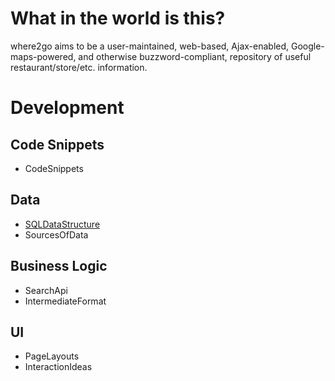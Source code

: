 # What in the world is this? #

where2go aims to be a user-maintained, web-based, Ajax-enabled, Google-maps-powered, and otherwise buzzword-compliant, repository of useful restaurant/store/etc. information.


# Development #

## Code Snippets ##
  * CodeSnippets

## Data ##

  * [SQLDataStructure](SQLDataStructure.md)
  * SourcesOfData

## Business Logic ##

  * SearchApi
  * IntermediateFormat

## UI ##

  * PageLayouts
  * InteractionIdeas



